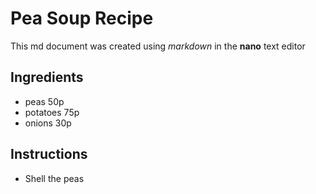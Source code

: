 # Pea Soup Recipe

This md document was created using *markdown* in the **nano** text editor

## Ingredients
- peas		50p
- potatoes	75p
- onions	30p

## Instructions
- Shell the peas
